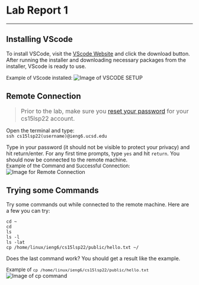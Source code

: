 # Lab Report 1
---
## **Installing VScode**

To install VSCode, visit the [VScode Website](https://code.visualstudio.com) and click the download button. After running the installer and downloading necessary packages from the installer, VScode is ready to use.

<font size = "2">Example of VScode installed: </font>
 ![Image of VSCODE SETUP](https://github.com/vjwuUCSD/cse15l-lab-reports/blob/main/LabReport1/Screen%20Shot%202022-04-01%20at%206.12.35%20PM.png?raw=true)  

## **Remote Connection**
> <font size = "3"> Prior to the lab, make sure you [reset your password](https://sdacs.ucsd.edu/~icc/index.php) for your cs15lsp22 account. </font> 

Open the terminal and type:  
`ssh cs15lsp22(username)@ieng6.ucsd.edu`

Type in your password (it should not be visible to protect your privacy) and hit return/enter. For any first time prompts, type `yes` and hit `return`. You should now be connected to the remote machine.
<br>
<font size = "2">Example of the Command and Successful Connection: </font>
![Image for Remote Connection](https://github.com/vjwuUCSD/cse15l-lab-reports/blob/main/LabReport1/Screen%20Shot%202022-04-01%20at%206.16.03%20PM.png?raw=true) 

 ## **Trying some Commands**

Try some commands out while connected to the remote machine. Here are a few you can try:
```
cd ~
cd
ls
ls -l
ls -lat
cp /home/linux/ieng6/cs15lsp22/public/hello.txt ~/
```
Does the last command work? You should get a result like the example.

<font size = "2">Example of `cp /home/linux/ieng6/cs15lsp22/public/hello.txt` </font>
![Image of cp command](https://github.com/vjwuUCSD/cse15l-lab-reports/blob/main/LabReport1/Screen%20Shot%202022-04-01%20at%206.36.29%20PM.png?raw=true)